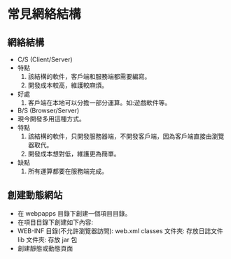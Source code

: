 # 常見網絡結構

## 網絡結構
- C/S (Client/Server)
 - 特點
   1. 該結構的軟件，客戶端和服務端都需要編寫。
   2. 開發成本較高，維護較麻煩。
 - 好處
   1. 客戶端在本地可以分擔一部分運算。如:遊戲軟件等。
- B/S (Browser/Server) 
 - 現今開發多用這種方式。
 - 特點
   1. 該結構的軟件，只開發服務器端，不開發客戶端，因為客戶端直接由瀏覽器取代。
   2. 開發成本想對低，維護更為簡單。
 - 缺點
   1. 所有運算都要在服務端完成。

## 創建動態網站
- 在 webpapps 目錄下創建一個項目目錄。
- 在項目目錄下創建如下內容:
 - WEB-INF 目錄(不允許瀏覽器訪問): 
   web.xml
   classes 文件夾: 存放日誌文件
   lib 文件夾: 存放 jar 包
  - 創建靜態或動態頁面
